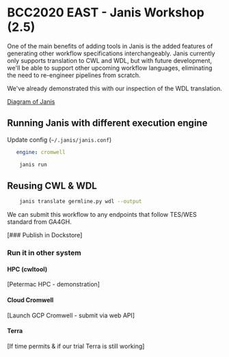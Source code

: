 # BCC2020 EAST - Janis Workshop (2.5)

One of the main benefits of adding tools in Janis is the added features of generating other workflow specifications interchangeably. Janis currently only supports translation to CWL and WDL, but with future development, we'll be able to  support other upcoming workflow languages, eliminating the need to re-engineer pipelines from scratch. 


We've already demonstrated this with our inspection of the WDL translation.

[Diagram of Janis](graphics/janis_diagram.png)

## Running Janis with different execution engine

Update config (`~/.janis/janis.conf`)

```yaml
   engine: cromwell
```

```bash
    janis run 
```

## Reusing CWL & WDL 

```bash
    janis translate germline.py wdl --output 
```

We can submit this workflow to any endpoints that follow TES/WES standard from GA4GH. 

[### Publish in Dockstore]

### Run it in other system

#### HPC (cwltool)

[Petermac HPC - demonstration]

#### Cloud Cromwell 

[Launch GCP Cromwell - submit via web API]

#### Terra

[If time permits & if our trial Terra is still working]

